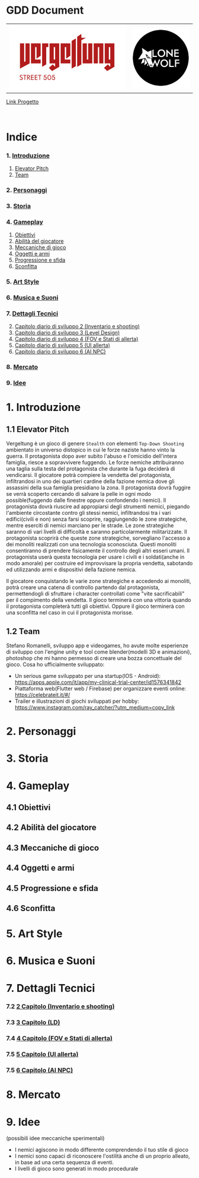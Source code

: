 # GDD Document
<table>
  <tr>
    <th>
        <img src="logo(Vergeltung).png" width="500"/>
    </th>
    <th>
        <img src="LogoStudio.png" width="250"/>
    </th>
  </tr>
</table>

<a title="https://github.com/RayCatcherS/Vergeltung"
href="https://github.com/RayCatcherS/Vergeltung" target="_blank" >
Link Progetto
</a>

&emsp;



# Indice  
### 1. [Introduzione](#1)  
 1. [Elevator Pitch](#1.1)  
 2. [Team](#1.2)

### 2. [Personaggi](#2) 

### 3. [Storia](#3) 

### 4. [Gameplay](#4) 
 1. [Obiettivi](#4.1)  
 2. [Abilità del giocatore](#4.2)
 3. [Meccaniche di gioco](#4.3)
 4. [Oggetti e armi](#4.4)
 5. [Progressione e sfida](#4.5)
 6. [Sconfitta](#4.6)

### 5. [Art Style](#5) 

### 6. [Musica e Suoni](#6) 

### 7. [Dettagli Tecnici](#7)
  2. [Capitolo diario di sviluppo 2 (Inventario e shooting)](#7.2) 
  3. [Capitolo diario di sviluppo 3 (Level Design)](#7.3) 
  4. [Capitolo diario di sviluppo 4 (FOV e Stati di allerta)](#7.4) 
  5. [Capitolo diario di sviluppo 5 (UI allerta)](#7.5)
  6. [Capitolo diario di sviluppo 6 (AI NPC)](#7.6)

### 8. [Mercato](#8)

### 9. [Idee](#9)


# <span id = "1">1. Introduzione</span> 
## <span id = "1.1">1.1 Elevator Pitch
Vergeltung è un gioco di genere `Stealth` con elementi `Top-Down Shooting` ambientato in universo distopico in cui le forze naziste hanno vinto la guerra.
Il protagonista dopo aver subito l'abuso e l'omicidio dell'intera famiglia, riesce a sopravvivere fuggendo. Le forze nemiche attribuiranno una taglia
sulla testa del protagonista che durante la fuga deciderà di vendicarsi.
Il giocatore potrà compiere la vendetta del protagonista, infiltrandosi in uno dei quartieri cardine della fazione nemica dove gli assassini della sua famiglia presidiano la zona.
Il protagonista dovrà fuggire se verrà scoperto cercando di salvare la pelle in ogni modo possible(fuggendo dalle finestre oppure confondendo i nemici).
Il protagonista dovrà riuscire ad appropiarsi degli strumenti nemici, piegando l'ambiente circostante contro gli stessi nemici, infiltrandosi tra i
vari edifici(civili e non) senza farsi scoprire,  raggiungendo le zone strategiche, mentre eserciti di nemici marciano per le strade.
Le zone strategiche saranno di vari livelli di difficoltà e saranno particolarmente militarizzate. Il protagonista scoprirà che queste zone strategiche,
sorvegliano l'accesso a dei monoliti realizzati con una tecnologia sconosciuta. Questi monoliti consentiranno di prendere fisicamente il controllo degli altri 
esseri umani. Il protagonista userà questa tecnologia per usare i civili e i soldati(anche in modo amorale) per costruire ed improvvisare la propria vendetta,
sabotando ed utilizzando armi e dispositivi della fazione nemica.


Il giocatore conquistando le varie zone strategiche e accedendo ai monoliti, potrà creare una catena di controllo partendo dal protagonista,
permettendogli di sfruttare i character controllati come "vite sacrificabili" per il compimento della vendetta. Il gioco terminerà con una vittoria
quando il protagonista completerà tutti gli obiettivi. Oppure il gioco terminerà con una sconfitta nel caso in cui il protagonista morisse.



## <span id = "1.2">1.2 Team
Stefano Romanelli, sviluppo app e videogames, ho avute molte esperienze di sviluppo con l'engine unity e tool come
blender(modelli 3D e animazioni), photoshop che mi hanno permesso di creare una bozza concettuale del gioco.
Cosa ho ufficialmente sviluppato:
- Un serious game sviluppato per una startup(IOS - Android): https://apps.apple.com/it/app/my-clinical-trial-center/id1576341842
- Piattaforma web(Flutter web / Firebase) per organizzare eventi online: https://celebrateit.it/#/
- Trailer e illustrazioni di giochi sviluppati per hobby: https://www.instagram.com/ray_catcher/?utm_medium=copy_link



# <span id = "2">2. Personaggi</span>


# <span id = "3">3. Storia</span>


# <span id = "4">4. Gameplay</span>
  ## <span id = "4.1">4.1 Obiettivi</span>
  ## <span id = "4.2">4.2 Abilità del giocatore</span>
  ## <span id = "4.3">4.3 Meccaniche di gioco</span>
  ## <span id = "4.4">4.4 Oggetti e armi</span>
  ## <span id = "4.5">4.5 Progressione e sfida</span>
  ## <span id = "4.6">4.6 Sconfitta</span>


# <span id = "5">5. Art Style</span>

# <span id = "6">6. Musica e Suoni</span>

# <span id = "7">7. Dettagli Tecnici</span>
  ### <span id = "7.2">7.2 [2 Capitolo (Inventario e shooting)](https://github.com/RayCatcherS/Vergeltung/blob/main/DevDiary/(2)diary_issue%236-8-18-17/README.md)</span>
  ### <span id = "7.3">7.3 [3 Capitolo (LD)](https://github.com/RayCatcherS/Vergeltung/blob/main/DevDiary/(3)diary_issue%2323/README.md)</span>
  ### <span id = "7.4">7.4 [4 Capitolo (FOV e Stati di allerta)](https://github.com/RayCatcherS/Vergeltung/blob/main/DevDiary/(4)diary_issue%2310/README.md)</span>
  ### <span id = "7.5">7.5 [5 Capitolo (UI allerta)](https://github.com/RayCatcherS/Vergeltung/blob/main/DevDiary/(5)%20diary_issue%2325/README.md)</span>
  ### <span id = "7.5">7.5 [6 Capitolo (AI NPC)](https://github.com/RayCatcherS/Vergeltung/blob/main/DevDiary/(6)%20diary_issue%2326/README.md)</span>

# <span id = "8">8. Mercato</span>



# <span id = "9">9. Idee</span>
(possibili idee meccaniche sperimentali)
- I nemici agiscono in modo differente comprendendo il tuo stile di gioco
- I nemici sono capaci di riconoscere l'ostilità anche di un proprio alleato, in base ad una certa sequenza di eventi.
- I livelli di gioco sono generati in modo procedurale
